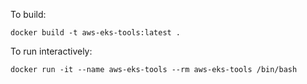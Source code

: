 To build:

```
docker build -t aws-eks-tools:latest .
```

To run interactively:

```
docker run -it --name aws-eks-tools --rm aws-eks-tools /bin/bash
```
